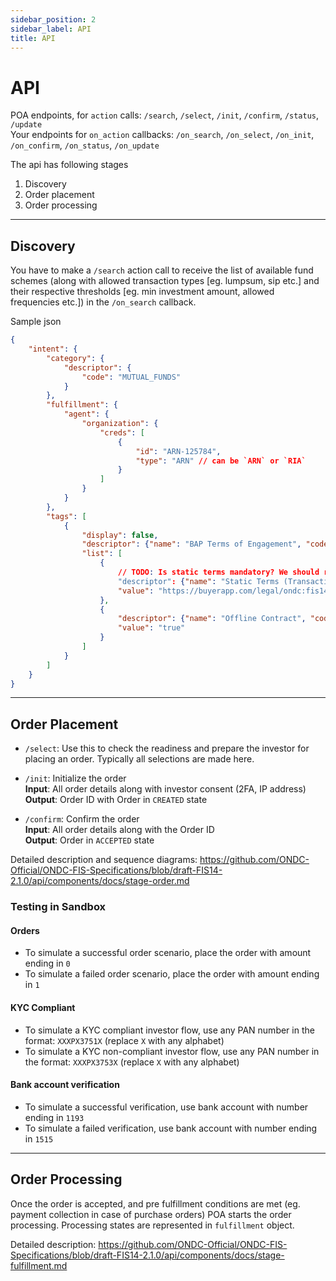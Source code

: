 ```yaml
---
sidebar_position: 2
sidebar_label: API
title: API
---
```


# API

POA endpoints, for `action` calls: `/search`, `/select`, `/init`, `/confirm`, `/status`, `/update`  
Your endpoints for `on_action` callbacks: `/on_search`, `/on_select`, `/on_init`, `/on_confirm`, `/on_status`, `/on_update`

The api has following stages

1. Discovery
2. Order placement
3. Order processing

---
## Discovery

You have to make a `/search` action call to receive the list of available fund schemes (along with allowed transaction types [eg. lumpsum, sip etc.] and their respective thresholds [eg. min investment amount, allowed frequencies etc.]) in the `/on_search` callback.

Sample json

```json
{
    "intent": {
        "category": {
            "descriptor": {
                "code": "MUTUAL_FUNDS"
            }
        },
        "fulfillment": {
            "agent": {
                "organization": {
                    "creds": [
                        {
                            "id": "ARN-125784",
                            "type": "ARN" // can be `ARN` or `RIA`
                        }
                    ]
                }
            }
        },
        "tags": [
            {
                "display": false,
                "descriptor": {"name": "BAP Terms of Engagement", "code": "BAP_TERMS"},
                "list": [
                    {
                        // TODO: Is static terms mandatory? We should remove that
                        "descriptor": {"name": "Static Terms (Transaction Level)", "code": "STATIC_TERMS"},
                        "value": "https://buyerapp.com/legal/ondc:fis14/static_terms?v=0.1"
                    },
                    {
                        "descriptor": {"name": "Offline Contract", "code": "OFFLINE_CONTRACT"},
                        "value": "true"
                    }
                ]
            }
        ]
    }
}
```

---
## Order Placement

- `/select`: Use this to check the readiness and prepare the investor for placing an order. Typically all selections are made here.  

- `/init`: Initialize the order  
**Input**: All order details along with investor consent (2FA, IP address)  
**Output**: Order ID with Order in `CREATED` state

- `/confirm`: Confirm the order  
**Input**: All order details along with the Order ID  
**Output**: Order in `ACCEPTED` state

Detailed description and sequence diagrams: https://github.com/ONDC-Official/ONDC-FIS-Specifications/blob/draft-FIS14-2.1.0/api/components/docs/stage-order.md

### Testing in Sandbox
#### Orders
- To simulate a successful order scenario, place the order with amount ending in `0`
- To simulate a failed order scenario, place the order with amount ending in `1`

#### KYC Compliant
- To simulate a KYC compliant investor flow, use any PAN number in the format: `XXXPX3751X` (replace `X` with any alphabet)
- To simulate a KYC non-compliant investor flow, use any PAN number in the format: `XXXPX3753X` (replace `X` with any alphabet)

#### Bank account verification
- To simulate a successful verification, use bank account with number ending in `1193`
- To simulate a failed verification, use bank account with number ending in `1515`

---
## Order Processing
Once the order is accepted, and pre fulfillment conditions are met (eg. payment collection in case of purchase orders) POA starts the order processing. Processing states are represented in `fulfillment` object.

Detailed description: https://github.com/ONDC-Official/ONDC-FIS-Specifications/blob/draft-FIS14-2.1.0/api/components/docs/stage-fulfillment.md
